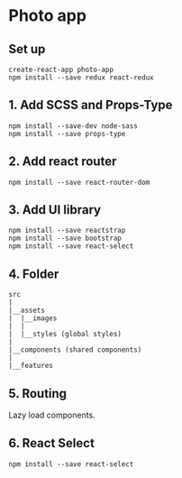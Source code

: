 # Photo app

## Set up

```
create-react-app photo-app
npm install --save redux react-redux
```

## 1. Add SCSS and Props-Type

```
npm install --save-dev node-sass
npm install --save props-type
```

## 2. Add react router

```
npm install --save react-router-dom
```

## 3. Add UI library

```
npm install --save reactstrap
npm install --save bootstrap
npm install --save react-select
```

## 4. Folder

```
src
|
|__assets
|  |__images
|  |
|  |__styles (global styles)
|
|__components (shared components)
|
|__features
```

## 5. Routing

Lazy load components.

## 6. React Select

```
npm install --save react-select
```
